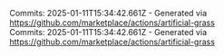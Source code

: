 Commits: 2025-01-11T15:34:42.661Z - Generated via https://github.com/marketplace/actions/artificial-grass
<br>
Commits: 2025-01-11T15:34:42.661Z - Generated via https://github.com/marketplace/actions/artificial-grass
<br>
